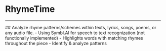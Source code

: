 # RhymeTime
<hr>
## Analyze rhyme patterns/schemes within texts, lyrics, songs, poems, or any audio file. 
- Using Symbl.AI for speech to text recognization (not functionally implemented)
- Highlights words with matching rhymes throughout the piece
- Identify & analyze patterns
